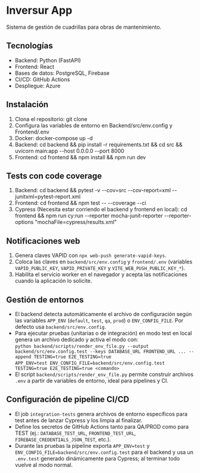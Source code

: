 # Inversur App
Sistema de gestión de cuadrillas para obras de mantenimiento.

## Tecnologías
- Backend: Python (FastAPI)
- Frontend: React
- Bases de datos: PostgreSQL, Firebase
- CI/CD: GitHub Actions
- Despliegue: Azure

## Instalación
1. Clona el repositorio: git clone <url>
2. Configura las variables de entorno en Backend/src/env.config y Frontend/.env
3. Docker: docker-compose up -d
4. Backend: cd backend && pip install -r requirements.txt && cd src && uvicorn main:app --host 0.0.0.0 --port 8000
5. Frontend: cd frontend && npm install && npm run dev

## Tests con code coverage
1. Backend: cd backend && pytest -v --cov=src --cov-report=xml --junitxml=pytest-report.xml
2. Frontend: cd frontend && npm test -- --coverage --ci
3. Cypress (Necesita estar corriendo el backend y frontend en local): cd frontend && npm run cy:run --reporter mocha-junit-reporter --reporter-options "mochaFile=cypress/results.xml"

## Notificaciones web
1. Genera claves VAPID con `npx web-push generate-vapid-keys`.
2. Coloca las claves en `backend/src/env.config` y `frontend/.env` (variables `VAPID_PUBLIC_KEY`, `VAPID_PRIVATE_KEY` y `VITE_WEB_PUSH_PUBLIC_KEY_*`).
3. Habilita el servicio worker en el navegador y acepta las notificaciones cuando la aplicación lo solicite.

## Gestión de entornos
- El backend detecta automáticamente el archivo de configuración según las variables `APP_ENV` (`default`, `test`, `qa`, `prod`) o `ENV_CONFIG_FILE`. Por defecto usa `backend/src/env.config`.
- Para ejecutar pruebas (unitarias o de integración) en modo test en local genera un archivo dedicado y activa el modo con:  
  `python backend/scripts/render_env_file.py --output backend/src/env.config.test --keys DATABASE_URL FRONTEND_URL ... --append TESTING=true E2E_TESTING=true`  
  `APP_ENV=test ENV_CONFIG_FILE=backend/src/env.config.test TESTING=true E2E_TESTING=true <comando>`
- El script `backend/scripts/render_env_file.py` permite construir archivos `.env` a partir de variables de entorno, ideal para pipelines y CI.

## Configuración de pipeline CI/CD
- El job `integration-tests` genera archivos de entorno específicos para test antes de lanzar Cypress y los limpia al finalizar.
- Define los secretos de GitHub Actions tanto para QA/PROD como para TEST (ej.: `DATABASE_TEST_URL`, `FRONTEND_TEST_URL`, `FIREBASE_CREDENTIALS_JSON_TEST`, etc.).
- Durante las pruebas la pipeline exporta `APP_ENV=test` y `ENV_CONFIG_FILE=backend/src/env.config.test` para el backend y usa un `.env.test` generado dinámicamente para Cypress; al terminar todo vuelve al modo normal.
